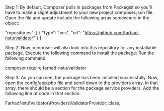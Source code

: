 Step 1: By default, Composer pulls in packages from Packagist so you’ll have to make a slight adjustment to your new project composer.json file. Open the file and update include the following array somewhere in the object:

"repositories": [
    {
        "type": "vcs",
        "url": "https://github.com/farhad-nstu/validator"
    }
]

Step 2: Now composer will also look into this repository for any installable package. Execute the following command to install the package:
Run the following command

composer require farhad-nstu/validator

Step 3: As you can see, the package has been installed successfully. Now, open the config/app.php file and scroll down to the providers array. In that array, there should be a section for the package service providers. Add the following line of code in that section:

FarhadNstu\Validator\Providers\ValidatorProvidor::class,
